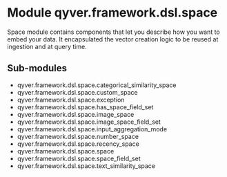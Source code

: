 Module qyver.framework.dsl.space
======================================
Space module contains components that let you describe how you want to embed your data.
It encapsulated the vector creation logic to be reused at ingestion and at query time.

Sub-modules
-----------
* qyver.framework.dsl.space.categorical_similarity_space
* qyver.framework.dsl.space.custom_space
* qyver.framework.dsl.space.exception
* qyver.framework.dsl.space.has_space_field_set
* qyver.framework.dsl.space.image_space
* qyver.framework.dsl.space.image_space_field_set
* qyver.framework.dsl.space.input_aggregation_mode
* qyver.framework.dsl.space.number_space
* qyver.framework.dsl.space.recency_space
* qyver.framework.dsl.space.space
* qyver.framework.dsl.space.space_field_set
* qyver.framework.dsl.space.text_similarity_space
